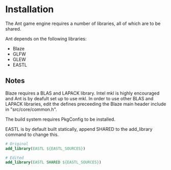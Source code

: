 # Installation

The Ant game engine requires a number of libraries, all of which are to be shared.

Ant depends on the following libraries:
* Blaze
* GLFW
* GLEW
* EASTL

## Notes
Blaze requires a BLAS and LAPACK library. Intel mkl is highly encouraged and Ant is by deafult set up to use mkl. In order to use other BLAS and LAPACK libraries,
edit the defines preceeding the Blaze main header include in "src/core/common.h".

The build system requires PkgConfig to be installed.

EASTL is by default built statically, append SHARED to the add_library command to change this.
```cmake
# Original
add_library(EASTL ${EASTL_SOURCES})

# Edited
add_library(EASTL SHARED ${EASTL_SOURCES})
```
